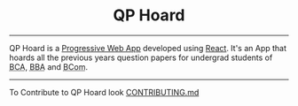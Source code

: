 <h1 align="center">QP Hoard</h1>

---

QP Hoard is a [Progressive Web App](https://developer.mozilla.org/en-US/docs/Web/Progressive_web_apps) developed using [React](https://reactjs.org/). It's an App that hoards all the previous years question papers for undergrad students of <abbr title="Bachelor of Computer Applications">BCA</abbr>, <abbr title="Bachelor of Business Administration">BBA</abbr> and <abbr title="Bachelor of Commerce">BCom</abbr>.

---

To Contribute to QP Hoard look [CONTRIBUTING.md](CONTRIBUTING.md)
